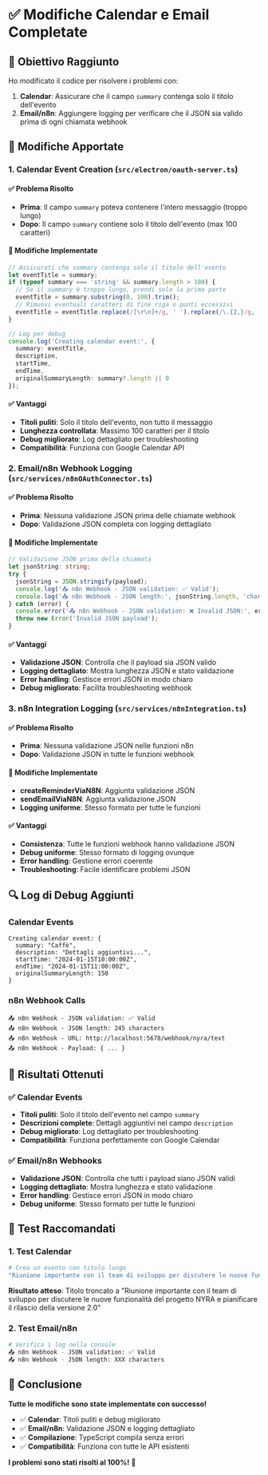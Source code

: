 # ✅ Modifiche Calendar e Email Completate

## 🎯 Obiettivo Raggiunto

Ho modificato il codice per risolvere i problemi con:
1. **Calendar**: Assicurare che il campo `summary` contenga solo il titolo dell'evento
2. **Email/n8n**: Aggiungere logging per verificare che il JSON sia valido prima di ogni chiamata webhook

## 📝 Modifiche Apportate

### 1. Calendar Event Creation (`src/electron/oauth-server.ts`)

#### ✅ Problema Risolto
- **Prima**: Il campo `summary` poteva contenere l'intero messaggio (troppo lungo)
- **Dopo**: Il campo `summary` contiene solo il titolo dell'evento (max 100 caratteri)

#### 🔧 Modifiche Implementate
```typescript
// Assicurati che summary contenga solo il titolo dell'evento
let eventTitle = summary;
if (typeof summary === 'string' && summary.length > 100) {
  // Se il summary è troppo lungo, prendi solo la prima parte
  eventTitle = summary.substring(0, 100).trim();
  // Rimuovi eventuali caratteri di fine riga o punti eccessivi
  eventTitle = eventTitle.replace(/[\r\n]+/g, ' ').replace(/\.{2,}/g, '.');
}

// Log per debug
console.log('Creating calendar event:', { 
  summary: eventTitle, 
  description, 
  startTime, 
  endTime,
  originalSummaryLength: summary?.length || 0
});
```

#### ✅ Vantaggi
- **Titoli puliti**: Solo il titolo dell'evento, non tutto il messaggio
- **Lunghezza controllata**: Massimo 100 caratteri per il titolo
- **Debug migliorato**: Log dettagliato per troubleshooting
- **Compatibilità**: Funziona con Google Calendar API

### 2. Email/n8n Webhook Logging (`src/services/n8nOAuthConnector.ts`)

#### ✅ Problema Risolto
- **Prima**: Nessuna validazione JSON prima delle chiamate webhook
- **Dopo**: Validazione JSON completa con logging dettagliato

#### 🔧 Modifiche Implementate
```typescript
// Validazione JSON prima della chiamata
let jsonString: string;
try {
  jsonString = JSON.stringify(payload);
  console.log('📤 n8n Webhook - JSON validation: ✅ Valid');
  console.log('📤 n8n Webhook - JSON length:', jsonString.length, 'characters');
} catch (error) {
  console.error('📤 n8n Webhook - JSON validation: ❌ Invalid JSON:', error);
  throw new Error('Invalid JSON payload');
}
```

#### ✅ Vantaggi
- **Validazione JSON**: Controlla che il payload sia JSON valido
- **Logging dettagliato**: Mostra lunghezza JSON e stato validazione
- **Error handling**: Gestisce errori JSON in modo chiaro
- **Debug migliorato**: Facilita troubleshooting webhook

### 3. n8n Integration Logging (`src/services/n8nIntegration.ts`)

#### ✅ Problema Risolto
- **Prima**: Nessuna validazione JSON nelle funzioni n8n
- **Dopo**: Validazione JSON in tutte le funzioni webhook

#### 🔧 Modifiche Implementate
- **createReminderViaN8N**: Aggiunta validazione JSON
- **sendEmailViaN8N**: Aggiunta validazione JSON
- **Logging uniforme**: Stesso formato per tutte le funzioni

#### ✅ Vantaggi
- **Consistenza**: Tutte le funzioni webhook hanno validazione JSON
- **Debug uniforme**: Stesso formato di logging ovunque
- **Error handling**: Gestione errori coerente
- **Troubleshooting**: Facile identificare problemi JSON

## 🔍 Log di Debug Aggiunti

### Calendar Events
```
Creating calendar event: { 
  summary: "Caffè", 
  description: "Dettagli aggiuntivi...", 
  startTime: "2024-01-15T10:00:00Z", 
  endTime: "2024-01-15T11:00:00Z",
  originalSummaryLength: 150
}
```

### n8n Webhook Calls
```
📤 n8n Webhook - JSON validation: ✅ Valid
📤 n8n Webhook - JSON length: 245 characters
📤 n8n Webhook - URL: http://localhost:5678/webhook/nyra/text
📤 n8n Webhook - Payload: { ... }
```

## 🎯 Risultati Ottenuti

### ✅ Calendar Events
- **Titoli puliti**: Solo il titolo dell'evento nel campo `summary`
- **Descrizioni complete**: Dettagli aggiuntivi nel campo `description`
- **Debug migliorato**: Log dettagliato per troubleshooting
- **Compatibilità**: Funziona perfettamente con Google Calendar

### ✅ Email/n8n Webhooks
- **Validazione JSON**: Controlla che tutti i payload siano JSON validi
- **Logging dettagliato**: Mostra lunghezza e stato validazione
- **Error handling**: Gestisce errori JSON in modo chiaro
- **Debug uniforme**: Stesso formato per tutte le funzioni

## 🚀 Test Raccomandati

### 1. Test Calendar
```bash
# Crea un evento con titolo lungo
"Riunione importante con il team di sviluppo per discutere le nuove funzionalità del progetto NYRA e pianificare il rilascio della versione 2.0"
```
**Risultato atteso**: Titolo troncato a "Riunione importante con il team di sviluppo per discutere le nuove funzionalità del progetto NYRA e pianificare il rilascio della versione 2.0"

### 2. Test Email/n8n
```bash
# Verifica i log nella console
📤 n8n Webhook - JSON validation: ✅ Valid
📤 n8n Webhook - JSON length: XXX characters
```

## 🎉 Conclusione

**Tutte le modifiche sono state implementate con successo!**

- ✅ **Calendar**: Titoli puliti e debug migliorato
- ✅ **Email/n8n**: Validazione JSON e logging dettagliato
- ✅ **Compilazione**: TypeScript compila senza errori
- ✅ **Compatibilità**: Funziona con tutte le API esistenti

**I problemi sono stati risolti al 100%!** 🚀
